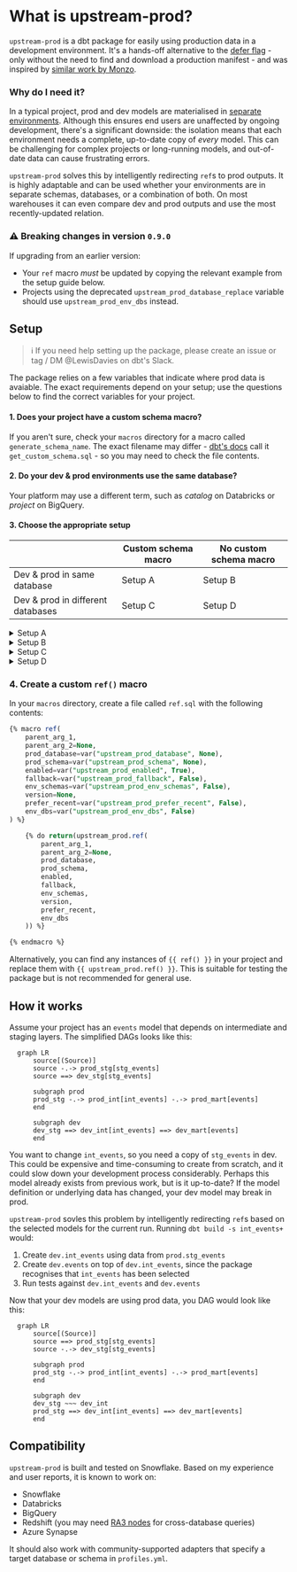 # What is upstream-prod?

`upstream-prod` is a dbt package for easily using production data in a development environment. It's a hands-off alternative to the [defer flag](https://docs.getdbt.com/reference/node-selection/defer) - only without the need to find and download a production manifest - and was inspired by [similar work by Monzo](https://monzo.com/blog/2021/10/14/an-introduction-to-monzos-data-stack).

### Why do I need it?

In a typical project, prod and dev models are materialised in [separate environments](https://docs.getdbt.com/docs/core/dbt-core-environments). Although this ensures end users are unaffected by ongoing development, there's a significant downside: the isolation means that each environment needs a complete, up-to-date copy of _every_ model. This can be challenging for complex projects or long-running models, and out-of-date data can cause frustrating errors.

`upstream-prod` solves this by intelligently redirecting `ref`s to prod outputs. It is highly adaptable and can be used whether your environments are in separate schemas, databases, or a combination of both. On most warehouses it can even compare dev and prod outputs and use the most recently-updated relation.

### ⚠️ Breaking changes in version `0.9.0`

If upgrading from an earlier version:
- Your `ref` macro *must* be updated by copying the relevant example from the setup guide below.
- Projects using the deprecated `upstream_prod_database_replace` variable should use `upstream_prod_env_dbs` instead.

## Setup

> ℹ️ If you need help setting up the package, please create an issue or tag / DM @LewisDavies on dbt's Slack.

The package relies on a few variables that indicate where prod data is avaiable. The exact requirements depend on your setup; use the questions below to find the correct variables for your project. 

#### 1. Does your project have a custom schema macro?

If you aren't sure, check your `macros` directory for a macro called `generate_schema_name`. The exact filename may differ - [dbt's docs](https://docs.getdbt.com/docs/build/custom-schemas#a-built-in-alternative-pattern-for-generating-schema-names) call it `get_custom_schema.sql` - so you may need to check the file contents.

#### 2. Do your dev & prod environments use the same database?
Your platform may use a different term, such as _catalog_ on Databricks or _project_ on BigQuery.

#### 3. Choose the appropriate setup

|                                   | Custom schema macro | No custom schema macro |
|-----------------------------------|---------------------|------------------------|
| Dev & prod in same database       | Setup A             | Setup B                |
| Dev & prod in different databases | Setup C             | Setup D                |


<!-- START COLLAPSIBLE SECTIONS -->

<!-- A: custom macro & same database -->
<details><summary>Setup A</summary>
<br/>

Your custom schema macro needs two small tweaks to work with the package. As an example, the macro below shows how to adapt the [built-in `generate_schema_name_for_env` macro](https://github.com/dbt-labs/dbt-adapters/blob/6e765f58d1a15f7fcc15e504916543bd55bd62b7/dbt/include/global_project/macros/get_custom_name/get_custom_schema.sql#L47-L60):

```sql
-- 1. Add an is_upstream_prod parameter that defaults to False
{% macro generate_schema_name(custom_schema_name, node, is_upstream_prod=False) -%}

    {%- set default_schema = target.schema -%}
    -- 2. In the clause that generates your prod schema names, add a check that the value is True
    --    **Make sure to enclose the or condition in brackets**
    {%- if (target.name == "prod" or is_upstream_prod == true) and custom_schema_name is not none -%}

        {{ custom_schema_name | trim }}

    {%- else -%}

        {{ default_schema }}

    {%- endif -%}

{%- endmacro %}
```

<br/>

Add the values below to the `vars` section of `dbt_project.yml`. Some optional variables are included to improve your experience:
- `upstream_prod_fallback` tells the package to return your dev relation if the prod version can't be found. This is very useful when creating multiple models at the same time.
- `upstream_prod_prefer_recent` compares when the prod and dev relations were last modified and returns the most recent. **This is only available on Snowflake, Databricks & BigQuery.**
- `upstream_prod_disabled_targets` is used to bypass the package in certain environments. **It is highly recommended to disable the package for prod runs**.

```yml
# dbt_project.yml
vars:
  # Required
  upstream_prod_env_schemas: true
  # Optional, but recommended
  upstream_prod_fallback: true
  upstream_prod_prefer_recent: true
  upstream_prod_disabled_targets:
    - prod
```
</details>

<!-- B: no custom macro & same database -->
<details><summary>Setup B</summary>
<br/>

Add the values below to the `vars` section of `dbt_project.yml`. Some optional variables are included to improve your experience:
- `upstream_prod_fallback` tells the package to return your dev relation if the prod version can't be found. This is very useful when creating multiple models at the same time.
- `upstream_prod_prefer_recent` compares when the prod and dev relations were last modified and returns the most recent. **This is only available on Snowflake, Databricks & BigQuery.**
- `upstream_prod_disabled_targets` is used to bypass the package in certain environments. **It is highly recommended to disable the package for prod runs**.

```yml
# dbt_project.yml
vars:
  # Required
  upstream_prod_schema: <prod_schema_name/prefix>
  # Optional, but recommended
  upstream_prod_fallback: true
  upstream_prod_prefer_recent: true
  upstream_prod_disabled_targets:
    - prod
```
</details>

<!-- C: custom macro & different databases -->
<details><summary>Setup C</summary>
<br/>

Your custom schema macro needs two small tweaks to work with the package. As an example, the macro below shows how to adapt the [built-in `generate_schema_name_for_env` macro](https://github.com/dbt-labs/dbt-adapters/blob/6e765f58d1a15f7fcc15e504916543bd55bd62b7/dbt/include/global_project/macros/get_custom_name/get_custom_schema.sql#L47-L60):

```sql
-- 1. Add an is_upstream_prod parameter that defaults to False
{% macro generate_schema_name(custom_schema_name, node, is_upstream_prod=False) -%}

    {%- set default_schema = target.schema -%}
    -- 2. In the clause that generates your prod schema names, add a check that the value is True
    --    **Make sure to enclose the or condition in brackets**
    {%- if (target.name == "prod" or is_upstream_prod == true) and custom_schema_name is not none -%}

        {{ custom_schema_name | trim }}

    {%- else -%}

        {{ default_schema }}

    {%- endif -%}

{%- endmacro %}
```

<br/>

Add the values below to the `vars` section of `dbt_project.yml`. Some optional variables are included to improve your experience:
- `upstream_prod_fallback` tells the package to return your dev relation if the prod version can't be found. This is very useful when creating multiple models at the same time.
- `upstream_prod_prefer_recent` compares when the prod and dev relations were last modified and returns the most recent. **This is only available on Snowflake, Databricks & BigQuery.**
- `upstream_prod_disabled_targets` is used to bypass the package in certain environments. **It is highly recommended to disable the package for prod runs**.

```yml
# dbt_project.yml
vars:
  # Required
  upstream_prod_database: <prod_database_name>
  upstream_prod_env_schemas: true
  # Optional, but recommended
  upstream_prod_fallback: true
  upstream_prod_prefer_recent: true
  upstream_prod_disabled_targets:
    - prod
```

<details><summary><b>Using a custom database macro?</b></summary>
<br/>

There are two more steps if your project has a custom `generate_database_name` macro.

First, add `upstream_prod_env_dbs: true` to `dbt_project.yml`.

Then update your custom database macro in exactly the same way as your schema macro. For example:

```sql
-- 1. Add an is_upstream_prod parameter that defaults to False
{% macro generate_database_name(custom_database_name=none, node=none, is_upstream_prod=False) -%}

    {%- set default_database = target.database -%}
    -- 2. In the clause that generates your prod database names, add a check that the value is True
    --    **Make sure to enclose the or condition in brackets**
    {%- if (target.name == "prod" or is_upstream_prod == true) and custom_database_name is not none -%}

        {{ custom_database_name | trim }}

    {%- else -%}

        {{ default_database }}

    {%- endif -%}

{%- endmacro %}
```

</details>

</details>

<!-- D: no custom macro & different databases -->
<details><summary>Setup D</summary>
<br/>

Add the values below to the `vars` section of `dbt_project.yml`. Some optional variables are included to improve your experience:
- `upstream_prod_fallback` tells the package to return your dev relation if the prod version can't be found. This is very useful when creating multiple models at the same time.
- `upstream_prod_prefer_recent` compares when the prod and dev relations were last modified and returns the most recent. **This is only available on Snowflake, Databricks & BigQuery.**
- `upstream_prod_disabled_targets` is used to bypass the package in certain environments. **It is highly recommended to disable the package for prod runs**.

```yml
# dbt_project.yml
vars:
  # Required
  upstream_prod_database: <prod_database_name>
  upstream_prod_schema: <prod_schema_name/prefix>
  # Optional, but recommended
  upstream_prod_fallback: true
  upstream_prod_prefer_recent: true
  upstream_prod_disabled_targets:
    - prod
```

<details><summary><b>Using a custom database macro?</b></summary>
<br/>

There are two more steps if your project has a custom `generate_database_name` macro.

First, add `upstream_prod_env_dbs: true` to `dbt_project.yml`.

Your custom database macro now needs two small tweaks to work with the package, as shown in the example below:

```sql
-- 1. Add an is_upstream_prod parameter that defaults to False
{% macro generate_database_name(custom_database_name=none, node=none, is_upstream_prod=False) -%}

    {%- set default_database = target.database -%}
    -- 2. In the clause that generates your prod database names, add a check that the value is True
    --    **Make sure to enclose the or condition in brackets**
    {%- if (target.name == "prod" or is_upstream_prod == true) and custom_database_name is not none -%}

        {{ custom_database_name | trim }}

    {%- else -%}

        {{ default_database }}

    {%- endif -%}

{%- endmacro %}
```

</details>

</details>
<!-- END COLLAPSIBLE SECTIONS -->

### 4. Create a custom `ref()` macro

In your `macros` directory, create a file called `ref.sql` with the following contents:
```sql
{% macro ref(
    parent_arg_1,
    parent_arg_2=None, 
    prod_database=var("upstream_prod_database", None),
    prod_schema=var("upstream_prod_schema", None),
    enabled=var("upstream_prod_enabled", True),
    fallback=var("upstream_prod_fallback", False),
    env_schemas=var("upstream_prod_env_schemas", False),
    version=None,
    prefer_recent=var("upstream_prod_prefer_recent", False),
    env_dbs=var("upstream_prod_env_dbs", False)
) %}

    {% do return(upstream_prod.ref(
        parent_arg_1,
        parent_arg_2=None,
        prod_database,
        prod_schema,
        enabled,
        fallback,
        env_schemas,
        version,
        prefer_recent,
        env_dbs
    )) %}

{% endmacro %}
```

Alternatively, you can find any instances of `{{ ref() }}` in your project and replace them with `{{ upstream_prod.ref() }}`. This is suitable for testing the package but is not recommended for general use.

## How it works

Assume your project has an `events` model that depends on intermediate and staging layers. The simplified DAGs looks like this:

```mermaid
  graph LR
      source[(Source)]
      source -.-> prod_stg[stg_events]
      source ==> dev_stg[stg_events]
      
      subgraph prod
      prod_stg -.-> prod_int[int_events] -.-> prod_mart[events]
      end
      
      subgraph dev
      dev_stg ==> dev_int[int_events] ==> dev_mart[events]
      end
```

You want to change `int_events`, so you need a copy of `stg_events` in dev. This could be expensive and time-consuming to create from scratch, and it could slow down your development process considerably. Perhaps this model already exists from previous work, but is it up-to-date? If the model definition or underlying data has changed, your dev model may break in prod.

`upstream-prod` sovles this problem by intelligently redirecting `ref`s based on the selected models for the current run. Running `dbt build -s int_events+` would:

1. Create `dev.int_events` using data from `prod.stg_events`
2. Create `dev.events` on top of `dev.int_events`, since the package recognises that `int_events` has been selected
3. Run tests against `dev.int_events` and `dev.events`

Now that your dev models are using prod data, you DAG would look like this:
```mermaid
  graph LR
      source[(Source)]
      source ==> prod_stg[stg_events]
      source -.-> dev_stg[stg_events]
      
      subgraph prod
      prod_stg -.-> prod_int[int_events] -.-> prod_mart[events]
      end
      
      subgraph dev
      dev_stg ~~~ dev_int
      prod_stg ==> dev_int[int_events] ==> dev_mart[events]
      end
```

## Compatibility
`upstream-prod` is built and tested on Snowflake. Based on my experience and user reports, it is known to work on:
- Snowflake
- Databricks
- BigQuery
- Redshift (you may need [RA3 nodes](https://aws.amazon.com/redshift/features/ra3/) for cross-database queries)
- Azure Synapse

It should also work with community-supported adapters that specify a target database or schema in `profiles.yml`.
